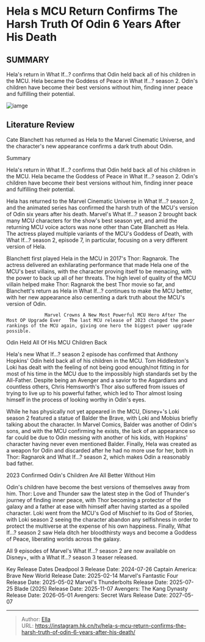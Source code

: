 # Hela s MCU Return Confirms The Harsh Truth Of Odin 6 Years After His Death


## SUMMARY 



  Hela&#39;s return in What If...? confirms that Odin held back all of his children in the MCU.   Hela became the Goddess of Peace in What If...? season 2.   Odin&#39;s children have become their best versions without him, finding inner peace and fulfilling their potential.  

![iamge](https://static1.srcdn.com/wordpress/wp-content/uploads/wm/2024/01/odin-and-hela-in-the-mcu.jpg)

## Literature Review
Cate Blanchett has returned as Hela to the Marvel Cinematic Universe, and the character&#39;s new appearance confirms a dark truth about Odin.






Summary

  Hela&#39;s return in What If...? confirms that Odin held back all of his children in the MCU.   Hela became the Goddess of Peace in What If...? season 2.   Odin&#39;s children have become their best versions without him, finding inner peace and fulfilling their potential.  







Hela has returned to the Marvel Cinematic Universe in What If...? season 2, and the animated series has confirmed the harsh truth of the MCU&#39;s version of Odin six years after his death. Marvel&#39;s What If...? season 2 brought back many MCU characters for the show&#39;s best season yet, and amid the returning MCU voice actors was none other than Cate Blanchett as Hela. The actress played multiple variants of the MCU&#39;s Goddess of Death, with What If...? season 2, episode 7, in particular, focusing on a very different version of Hela.

Blanchett first played Hela in the MCU in 2017&#39;s Thor: Ragnarok. The actress delivered an exhilarating performance that made Hela one of the MCU&#39;s best villains, with the character proving itself to be menacing, with the power to back up all of her threats. The high level of quality of the MCU villain helped make Thor: Ragnarok the best Thor movie so far, and Blanchett&#39;s return as Hela in What If...? continues to make the MCU better, with her new appearance also cementing a dark truth about the MCU&#39;s version of Odin.




                  Marvel Crowns A New Most Powerful MCU Hero After The Most OP Upgrade Ever   The last MCU release of 2023 changed the power rankings of the MCU again, giving one hero the biggest power upgrade possible.    


 Odin Held All Of His MCU Children Back 
          

Hela&#39;s new What If...? season 2 episode has confirmed that Anthony Hopkins&#39; Odin held back all of his children in the MCU. Tom Hiddleston&#39;s Loki has dealt with the feeling of not being good enough/not fitting in for most of his time in the MCU due to the impossibly high standards set by the All-Father. Despite being an Avenger and a savior to the Asgardians and countless others, Chris Hemsworth&#39;s Thor also suffered from issues of trying to live up to his powerful father, which led to Thor almost losing himself in the process of looking worthy in Odin&#39;s eyes.




While he has physically not yet appeared in the MCU, Disney&#43;&#39;s Loki season 2 featured a statue of Balder the Brave, with Loki and Mobius briefly talking about the character. In Marvel Comics, Balder was another of Odin&#39;s sons, and with the MCU confirming he exists, the lack of an appearance so far could be due to Odin messing with another of his kids, with Hopkins&#39; character having never even mentioned Balder. Finally, Hela was created as a weapon for Odin and discarded after he had no more use for her, both in Thor: Ragnarok and What If...? season 2, which makes Odin a reasonably bad father.



 2023 Confirmed Odin&#39;s Children Are All Better Without Him 
          

Odin&#39;s children have become the best versions of themselves away from him. Thor: Love and Thunder saw the latest step in the God of Thunder&#39;s journey of finding inner peace, with Thor becoming a protector of the galaxy and a father at ease with himself after having started as a spoiled character. Loki went from the MCU&#39;s God of Mischief to its God of Stories, with Loki season 2 seeing the character abandon any selfishness in order to protect the multiverse at the expense of his own happiness. Finally, What If...? season 2 saw Hela ditch her bloodthirsty ways and become a Goddess of Peace, liberating worlds across the galaxy.






All 9 episodes of Marvel&#39;s What If...? season 2 are now available on Disney&#43;, with a What If...? season 3 teaser released.




  Key Release Dates              Deadpool 3 Release Date: 2024-07-26                    Captain America: Brave New World Release Date: 2025-02-14                   Marvel&#39;s Fantastic Four Release Date: 2025-05-02                   Marvel&#39;s Thunderbolts Release Date: 2025-07-25                   Blade (2025) Release Date: 2025-11-07                   Avengers: The Kang Dynasty  Release Date: 2026-05-01                    Avengers: Secret Wars Release Date: 2027-05-07      

---

> Author: [Ella](https://instagram.hk.cn/)  
> URL: https://instagram.hk.cn/tv/hela-s-mcu-return-confirms-the-harsh-truth-of-odin-6-years-after-his-death/  

